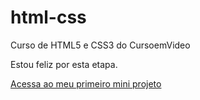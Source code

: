 # html-css
Curso de HTML5 e CSS3 do CursoemVideo

Estou feliz por esta etapa.

<a href="https://antoniolazarogarcia.github.io/html-css/Desafios/desafio010%20CAP%202/android" target="_blank">Acessa ao meu primeiro mini projeto</a>
